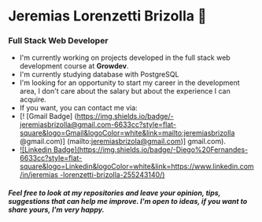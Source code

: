 # Jeremias Lorenzetti Brizolla 👋
### Full Stack Web Developer



- I'm currently working on projects developed in the full stack web development course at **Growdev**.
- I'm currently studying database with PostgreSQL
- I'm looking for an opportunity to start my career in the development area, I don't care about the salary but about the experience I can acquire.
- If you want, you can contact me via:
- [! [Gmail Badge] (https://img.shields.io/badge/-jeremiasbrizolla@gmail.com-6633cc?style=flat-square&logo=Gmail&logoColor=white&link=mailto:jeremiasbrizolla @gmail.com)] (mailto:jeremiasbrizola@gmail.com)] gmail.com).
- [![Linkedin Badge](https://img.shields.io/badge/-Diego%20Fernandes-6633cc?style=flat-square&logo=Linkedin&logoColor=white&link=https://www.linkedin.com/in/jeremias -lorenzetti-brizolla-255243140/)](https://www.linkedin.com/in/jeremias-lorenzetti-brizolla-255243140/)</br>

##### Feel free to look at my repositories and leave your opinion, tips, suggestions that can help me improve. I'm open to ideas, if you want to share yours, I'm very happy.
